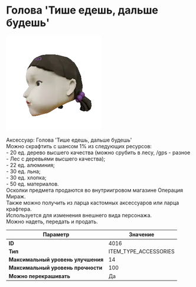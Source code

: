 # Голова 'Тише едешь, дальше будешь'

![Item Image](../img/4016.webp?raw=true)

Аксессуар: Голова 'Тише едешь, дальше будешь'<br>Можно скрафтить с шансом 1% из следующих ресурсов:<br>- 20 ед. дерево высшего качества (можно срубить в лесу, /gps - разное - Лес с деревьями высшего качества);<br>- 22 ед. алюминия;<br>- 30 ед. льна;<br>- 30 ед. хлопка;<br>- 50 ед. материалов.<br>Осколки предмета продаются во внутриигровом магазине Операция Мираж.<br>Также можно получить из ларца кастомных аксессуаров или ларца крафтера.<br>Используется для изменения внешнего вида персонажа. <br>Можно надеть, передать и продать.


| Параметр | Значение |
|----------|----------|
| **ID** | 4016 |
| **Тип** | ITEM_TYPE_ACCESSORIES |
| **Максимальный уровень улучшения** | 14 |
| **Максимальный уровень прочности** | 100 |
| **Можно перекрашивать** | Да |

